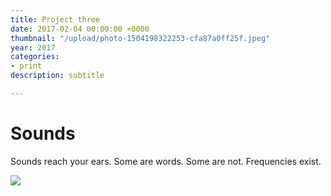 ```yaml
---
title: Project three
date: 2017-02-04 00:00:00 +0000
thumbnail: "/upload/photo-1504198322253-cfa87a0ff25f.jpeg"
year: 2017
categories:
- print
description: subtitle

---
```

# Sounds

Sounds reach your ears. Some are words. Some are not. Frequencies exist.

![](/upload/photo-1504198322253-cfa87a0ff25f.jpeg)
